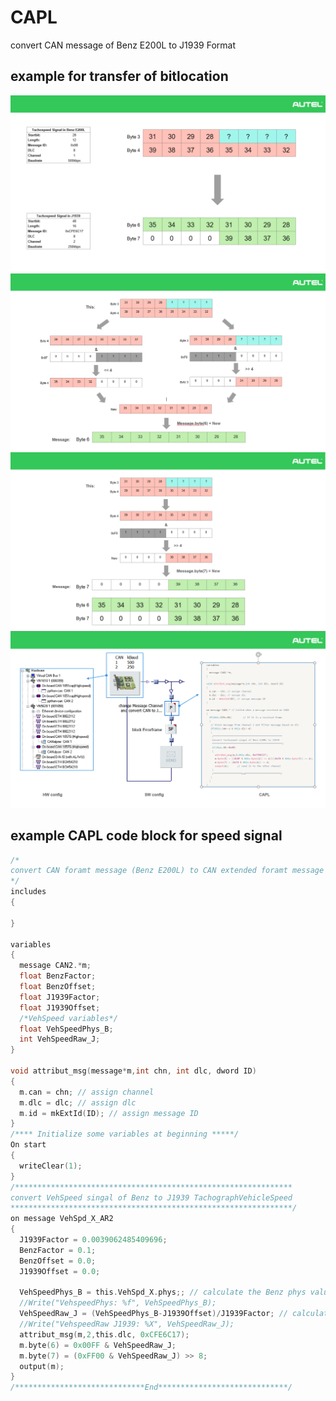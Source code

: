 # CAPL
convert CAN message of Benz E200L to J1939 Format
## example for transfer of bitlocation 
![1 step](./Image/1.png)<br />
![2 step](./Image/2.png)<br />
![3 step](./Image/3.png)<br />
![4 step](./Image/4.png)<br />
## example CAPL code block for speed signal
```C
/*
convert CAN foramt message (Benz E200L) to CAN extended foramt message (J1939)
*/
includes
{
  
}

variables
{
  message CAN2.*m;
  float BenzFactor;
  float BenzOffset;
  float J1939Factor;
  float J1939Offset;
  /*VehSpeed variables*/
  float VehSpeedPhys_B;
  int VehSpeedRaw_J;
}

void attribut_msg(message*m,int chn, int dlc, dword ID)
{
  m.can = chn; // assign channel 
  m.dlc = dlc; // assign dlc
  m.id = mkExtId(ID); // assign message ID
}
/**** Initialize some variables at beginning *****/
On start
{
  writeClear(1);
}
/************************************************************** 
convert VehSpeed singal of Benz to J1939 TachographVehicleSpeed
***************************************************************/
on message VehSpd_X_AR2
{
  J1939Factor = 0.0039062485409696;
  BenzFactor = 0.1;
  BenzOffset = 0.0;
  J1939Offset = 0.0;

  VehSpeedPhys_B = this.VehSpd_X.phys;; // calculate the Benz phys value hier km/h
  //Write("VehspeedPhys: %f", VehSpeedPhys_B);
  VehSpeedRaw_J = (VehSpeedPhys_B-J1939Offset)/J1939Factor; // calculate raw value of J1939
  //Write("VehspeedRaw J1939: %X", VehSpeedRaw_J);
  attribut_msg(m,2,this.dlc, 0xCFE6C17);
  m.byte(6) = 0x00FF & VehSpeedRaw_J;
  m.byte(7) = (0xFF00 & VehSpeedRaw_J) >> 8;
  output(m);
}
/*****************************End*****************************/

```

